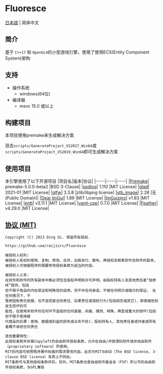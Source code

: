 # Fluoresce

[日本語](README.md) | 简体中文

## 简介
   基于 `C++17` 和 `OpenGL4`的小型游戏引擎，使用了使用ECS(Entity Component System)架构

## 支持
* 操作系统
  * windows(64位)
* 编译器
  * msvc 15.0 或以上

## 构建项目
   本项目使用premake来生成解决方案

双击`scripts/GenerateProject_VS2017_Win64`或`scripts/GenerateProject_VS2019_Win64`即可生成解决方案

## 使用项目
本引擎使用了以下开源项目
|项目名|版本|协议|
|:----|:----|:----|
|[Premake](https://github.com/premake/premake-core)| premake-5.0.0-beta2 |BSD 3-Clause|
|[spdlog](https://github.com/gabime/spdlog)| 1.110 |MIT License|
|[glad](https://github.com/Dav1dde/glad)| 2021-01 |MIT License|
|[glfw](https://github.com/glfw/glfw)| 3.3.8 |zlib/libpng license|
|[stb_image](https://github.com/nothings/stb)| 2.28 |无(Public Domain)|
|[Dear ImGui](https://github.com/ocornut/imgui)| 1.89 |MIT License|
|[ImGuizmo](https://github.com/CedricGuillemet/ImGuizmo)| v1.83 |MIT License|
|[entt](https://github.com/skypjack/entt)| v3.11.1 |MIT License|
|[yaml-cpp](https://github.com/jbeder/yaml-cpp)| 0.7.0 |MIT License|
|[Feather](https://feathericons.com)| v4.29.0 |MIT License|

[协议 (MIT)](https://github.com/reijisrc/Fluoresce/blob/main/LICENSE)
-------------------------------------------------------------------------------
	Copyright (C) 2023 Ding Qi. 保留所有版权.

	https://github.com/reijisrc/Fluoresce

	被授权人权利:
	被授权人有权利使用、复制、修改、合并、出版发行、散布、再授权及贩售软件及软件的副本。
	被授权人可根据程序的需要修改授权条款为适当的内容。

	被授权人义务:
	在软件和软件的所有副本中都必须包含版权声明和许可声明。由版权持有人及其他责任者“按原样”提供，包括
	但不限于商品的内在保证和特殊目的适用，将不作任何承诺，不做任何明示或暗示的保证。 在任何情况下，不
	管原因和责任依据，也不追究是合同责任、后果责任或侵权行为(包括疏忽或其它)，即使被告知发生损坏的可
	能性，在使用本软件的任何环节造成的任何直接、间接、偶然、特殊、典型或重大的损坏(包括但不限于使用替
	代商品的后果：使用、数据或利益的损失或业务干扰)，版权持有人、其他责任者或作者或所有者概不承担任何责任

	其他重要特性:
	此授权条款并非属Copyleft的自由软件授权条款，允许在自由/开放源码软件或非自由软件（proprietary software）所使用。
	MIT的内容可依照程序著作权者的需求更改内容。此亦为MIT与BSD（The BSD license, 3-clause BSD license）本质上不同处。
	MIT条款可与其他授权条款并存。另外，MIT条款也是自由软件基金会（FSF）所认可的自由软件授权条款，与GPL兼容
